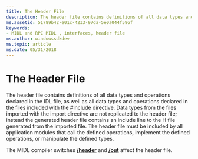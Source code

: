 ```yaml
---
title: The Header File
description: The header file contains definitions of all data types and operations declared in the IDL file, as well as all data types and operations declared in the files included with the \ include directive.
ms.assetid: 51789b42-e01c-4233-97da-5e0a044f596f
keywords:
- MIDL and RPC MIDL , interfaces, header file
ms.author: windowssdkdev
ms.topic: article
ms.date: 05/31/2018
---
```


# The Header File

The header file contains definitions of all data types and operations declared in the IDL file, as well as all data types and operations declared in the files included with the \#include directive. Data types from the files imported with the import directive are not replicated to the header file; instead the generated header file contains an include line to the H file generated from the imported file. The header file must be included by all application modules that call the defined operations, implement the defined operations, or manipulate the defined types.

The MIDL compiler switches [**/header**](-header.md) and [**/out**](-out.md) affect the header file.

 

 




